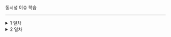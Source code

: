 동시성 이슈 학습<br>

---

<details>
  <summary>
     1 일차
  </summary>
     - Race Rondition에서 java syncronized의 문제점<br>
      syncronized 메서드는 1개의 프로세스에서 1개의 쓰레드만 접근하도록 허용한다.<br>
      즉 여러 개의 서버에서 한 번에 접근한다면 그 서버의 수만큼 접근이 가능한 것이다.<br>

- Mysql을 이용한 해결
  - Passimistic Lock
    실제로 데이터에 Lock을 걸어 데이터의 정합성을 맞춘다. <br>
    exclusive lock을 걸면 다른 트랜잭션에서는 lcok이 해제될 때 까지 접근할 수 없다.<br>
    데드락이 걸릴 수 있다.
  - Optimistic Lock
    Lock을 사용하지 않고 데이터 버전을 사용하는 방법이다. 데이터가 업데이트 될 때 읽어올 당시의 버전과 비교하여 동일하면 update 한다.<br>
    읽은 버전에서 수정사항이 생겼을 경우에 application에서 다시 조회한 후 업데이트를 실행해야한다.
  - Named Lcok
    이름을 가진 lock을 획득한 후 다른 세션은 lock이 해제될 때 까지 접근할 수 없다.<br>
    트랜잭션이 종료되어도 자동으로 lock이 해제되지 않아 별도의 명령을 수행하거나 선점 시간이 끝나야 한다.<br>
</details>

<details>
  <summary>
     2 일차
  </summary>

- Pessimistic Lock<br>
  -
    - 장점<br>
        충돌이 빈번하게 일어난다면 optimistic Lock 보다 좋은 성능을 발휘한다.<br>
        Lock을 통해 업데이트를 제어하기 때문에 데이터 정합성이 보장된다.<br>
    - 단점<br>
    Lock을 직접 걸기 때문에 성능 저하를 일으킬 수 있다.
    <br><br>
- Optimistic Lock
  - 
    - 장점<br>
      - 별도의 락을 잡지 않으므로 Pessimistic Lock 보다 성능상 이점이 있다.<br>
    - 단점<br>
      - update 실패로 인한 재시도 로직을 개발자가 직접 작성해야 한다.<br>
  
- 충돌이 빈번할 경우 Pessimistic Lock 
- 빈번하지 않을 경우 Optimistic Lock
  <br><br>
- Named Lock
  - 
  - Pessimistic Lock 과  Optimistic Lock이 엔티티에 직접 Lock을 걸었다면 Named Lock은 별도의 공간에 Lock을 걸게 된다.<br>
  - Data Source를 분리해서 사용해야함
    - 같은 데이터 소스를 사용하면 커넥션 풀이 부족해져 다른 서비스에 영향을 끼칠 수 있음.
  - 주로 분산 락을 구현할 때 사용
  - 장점 
    - 타임아웃 구현하기 쉬움
    - 데이터 삽입 정합성을 맞출 때 편리
  - 단점
    - 트랜잭션 종료시 락 해제, 세션 관리에 주의.
    - 구현 방법 복잡함.


</details>
